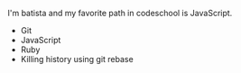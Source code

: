 I'm batista and my favorite path in codeschool is JavaScript.
* Git
* JavaScript
* Ruby
* Killing history using git rebase
